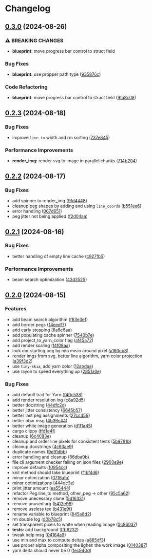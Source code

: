 # Changelog

## [0.3.0](https://github.com/loiccoyle/strandify/compare/strandify-v0.2.3...strandify-v0.3.0) (2024-08-26)


### ⚠ BREAKING CHANGES

* **blueprint:** move progress bar control to struct field

### Bug Fixes

* **blueprint:** use propper path type ([935876c](https://github.com/loiccoyle/strandify/commit/935876c8c34bce7c9fdfd9ca65489a2a52bfd57d))


### Code Refactoring

* **blueprint:** move progress bar control to struct field ([9fa8c08](https://github.com/loiccoyle/strandify/commit/9fa8c08f14b7b75dbf6e866a2ebbc0775f814aa1))

## [0.2.3](https://github.com/loiccoyle/strandify/compare/strandify-v0.2.2...strandify-v0.2.3) (2024-08-18)


### Bug Fixes

* improve `line_to` width and rm sorting ([737e345](https://github.com/loiccoyle/strandify/commit/737e345ee3353e67db808329f78740ed9dec4812))


### Performance Improvements

* **render_img:** render svg to image in parallel chunks ([714b204](https://github.com/loiccoyle/strandify/commit/714b2047d422aaf73778949778e334b89835a784))

## [0.2.2](https://github.com/loiccoyle/strandify/compare/strandify-v0.2.1...strandify-v0.2.2) (2024-08-17)


### Bug Fixes

* add spinner to render_img ([9fd4448](https://github.com/loiccoyle/strandify/commit/9fd444818010da0abbe403014e33328bd4420ff6))
* cleanup peg shapes by adding and using `line_coords` ([b551ee6](https://github.com/loiccoyle/strandify/commit/b551ee6d0ed1c4c3f23e3ee51c5ad8ac73e0e032))
* error handling ([067d651](https://github.com/loiccoyle/strandify/commit/067d651c2659472344e7bfdffd1f450b3abec29f))
* peg jitter not being applied ([f2d04aa](https://github.com/loiccoyle/strandify/commit/f2d04aa6bfeda765fd1a0a67c55ad7e7d62308ac))

## [0.2.1](https://github.com/loiccoyle/strandify/compare/strandify-v0.2.0...strandify-v0.2.1) (2024-08-16)


### Bug Fixes

* better handling of empty line cache ([c927fb5](https://github.com/loiccoyle/strandify/commit/c927fb5fde5373f672fc5f6a6031463a786f15f0))


### Performance Improvements

* beam search optimization ([43d3525](https://github.com/loiccoyle/strandify/commit/43d3525d208922c9a41b1057b207ba65abe31301))

## [0.2.0](https://github.com/loiccoyle/strandify/compare/strandify-v0.1.0...strandify-v0.2.0) (2024-08-15)


### Features

* add beam search algorithm ([f83e3e1](https://github.com/loiccoyle/strandify/commit/f83e3e1f4c34bb3cd1c0fae634ecbb94c7880283))
* add border pegs ([14eedf7](https://github.com/loiccoyle/strandify/commit/14eedf74e8d159034c66cb564cf90bf0c501161c))
* add early stopping ([6a6c6aa](https://github.com/loiccoyle/strandify/commit/6a6c6aa7cd0a5dca28f49d1b4ed0588f3c44e43e))
* add populating cache spinner ([7540b7e](https://github.com/loiccoyle/strandify/commit/7540b7efa82c57f3a527cf25368b3c81ec8ea8cd))
* add project_to_yarn_color flag ([af45a72](https://github.com/loiccoyle/strandify/commit/af45a7201b9e571c597be1f9bc1e68c423e9e059))
* add render scaling ([f4f08aa](https://github.com/loiccoyle/strandify/commit/f4f08aa58a398880001d0f0b4e8319e021e64538))
* look dor starting peg by min mean around pixel ([a160eb8](https://github.com/loiccoyle/strandify/commit/a160eb82a1ed3e7c4992ffeb773e6f41526abb6e))
* render imgs from svg, better line algorithm, yarn color projection ([a39f3d2](https://github.com/loiccoyle/strandify/commit/a39f3d286cd791dc2ae9fc664463ec8bc13961cf))
* use `tiny-skia`, add yarn color ([12abdaa](https://github.com/loiccoyle/strandify/commit/12abdaa58c1cb411274493ca633d1e6a5f00301f))
* use rayon to speed everything up ([2851a0e](https://github.com/loiccoyle/strandify/commit/2851a0e8208f91de0f98e1edff66471939b25fa2))


### Bug Fixes

* add default trait for Yarn ([f40c538](https://github.com/loiccoyle/strandify/commit/f40c53826f13d8e51697b6fd589a510e8408bc09))
* add render resolution log ([c8a92d5](https://github.com/loiccoyle/strandify/commit/c8a92d5c174c1754f7021f05eeb289a910784e2a))
* better docstring ([44dfc2d](https://github.com/loiccoyle/strandify/commit/44dfc2dbbf2da9c2812391fd7100c724360d2747))
* better jitter consistency ([6645b57](https://github.com/loiccoyle/strandify/commit/6645b578684d99dfd9b92f235234a84b0993e28a))
* better last peg assignments ([27cc459](https://github.com/loiccoyle/strandify/commit/27cc4597742353721a9e4cfab512e4bef5fda2f8))
* better pbar msg ([4b36c44](https://github.com/loiccoyle/strandify/commit/4b36c4469c94cd453a360107d26d7ef84946269f))
* better white image generation ([d1f1a45](https://github.com/loiccoyle/strandify/commit/d1f1a4551094e77564cf5026629800cb4423a5a2))
* cargo clippy ([ffd1e4f](https://github.com/loiccoyle/strandify/commit/ffd1e4f318a4595df8b3d4368d84a4fd156033a9))
* cleanup ([6c4083e](https://github.com/loiccoyle/strandify/commit/6c4083ee526a3d49fd969580499a1565dccfb309))
* cleanup and order line pixels for consistent tests ([5b9781b](https://github.com/loiccoyle/strandify/commit/5b9781b36afc52f178cc7ee79eae032dac239839))
* cleanup docstrings ([4c63ae9](https://github.com/loiccoyle/strandify/commit/4c63ae95e451a746356cb0b15587c763526b6ff1))
* duplicate names ([9e91dbb](https://github.com/loiccoyle/strandify/commit/9e91dbbdb62dec237639dbc7aaa738aedcfd7673))
* error handling and cleanup ([86dba9b](https://github.com/loiccoyle/strandify/commit/86dba9befa25a772bb76482ab593a30a642aeb0d))
* file cli argument checker failing on json files ([2900e9e](https://github.com/loiccoyle/strandify/commit/2900e9e676f055157b82b5ef8809d5b723801cfc))
* improve defaults ([f0954cc](https://github.com/loiccoyle/strandify/commit/f0954cccb71a1d3e6c396e30b73e0f606af83bed))
* knit method should take blueprint ([f1bf4d6](https://github.com/loiccoyle/strandify/commit/f1bf4d6601c47e28909ab0a1b3e971c833363d5d))
* minor optimization ([0716afa](https://github.com/loiccoyle/strandify/commit/0716afaaeaf0f274ba28ec5c260cc2707de75a0c))
* minor optimizations ([444dc3e](https://github.com/loiccoyle/strandify/commit/444dc3efd3a85cb39ab4dfc3d647c86e6fe27915))
* print jitter amount ([ea55444](https://github.com/loiccoyle/strandify/commit/ea554444734d5cc02bae81e285a346428586e3c3))
* refactor Peg.line_to method, other_peg -&gt; other ([95c5a62](https://github.com/loiccoyle/strandify/commit/95c5a629700d541cda340587a76d2397db6885d4))
* remove unecessary clone ([5d16331](https://github.com/loiccoyle/strandify/commit/5d163312586e8ac1083d668891b799d3de061062))
* remove unused arg ([5412e98](https://github.com/loiccoyle/strandify/commit/5412e98f29dd1ef62269ce566e32d062af279fbd))
* remove useless tee ([b431e9f](https://github.com/loiccoyle/strandify/commit/b431e9fdf8bc41a9e9b6665d75642525712bfc21))
* rename variable to blueprint ([845a8d2](https://github.com/loiccoyle/strandify/commit/845a8d26cc457598571f7ef4a9f01a73fd1177ec))
* rm double log ([d0b78c5](https://github.com/loiccoyle/strandify/commit/d0b78c5b6c0e0625581eeb40ee8f80f88d2d04bd))
* set transparent pixels to white when reading image ([0c86037](https://github.com/loiccoyle/strandify/commit/0c860377a1637022e23b9d23cc62174f4289d3ac))
* **tests:** add background ([ffb6232](https://github.com/loiccoyle/strandify/commit/ffb6232d77555fe761d2bdefcbac2e972c9006a3))
* tweak help msg ([04164a9](https://github.com/loiccoyle/strandify/commit/04164a95245e52c94b3692e18e1c86b0d2d59b70))
* use min and max to compute deltas ([a885df3](https://github.com/loiccoyle/strandify/commit/a885df32982538cb26a9566ed777a0de92c89c7a))
* use proper alpha compositing the lighen the work image ([0140387](https://github.com/loiccoyle/strandify/commit/0140387baa9543a49f5bb7985ac974d437ea1a47))
* yarn delta should never be 0 ([fec940d](https://github.com/loiccoyle/strandify/commit/fec940d07c55086df8965f38878d200275eea22a))
